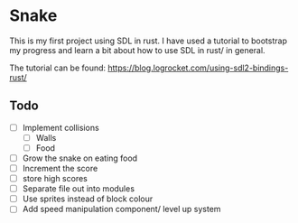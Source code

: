 # Snake 

This is my first project using SDL in rust. I have used a tutorial to bootstrap my  progress and learn a bit about how to use SDL in rust/ in general. 

The tutorial can be found: https://blog.logrocket.com/using-sdl2-bindings-rust/

## Todo 

- [ ] Implement collisions 
  - [ ] Walls 
  - [ ] Food 
- [ ] Grow the snake on eating food 
- [ ] Increment the score 
- [ ] store high scores 
- [ ] Separate file out into modules 
- [ ] Use sprites instead of block colour 
- [ ] Add speed manipulation component/ level up system 
